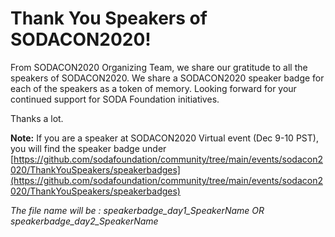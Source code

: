 # Thank You Speakers of SODACON2020!

From SODACON2020 Organizing Team, we share our gratitude to all the speakers of SODACON2020.
We share a SODACON2020 speaker badge for each of the speakers as a token of memory.
Looking forward for your continued support for SODA Foundation initiatives.

Thanks a lot.

__Note:__
If you are a speaker at SODACON2020 Virtual event (Dec 9-10 PST), you will find the speaker badge under
[https://github.com/sodafoundation/community/tree/main/events/sodacon2020/ThankYouSpeakers/speakerbadges](https://github.com/sodafoundation/community/tree/main/events/sodacon2020/ThankYouSpeakers/speakerbadges) 

*The file name will be : speakerbadge_day1_SpeakerName OR speakerbadge_day2_SpeakerName*
